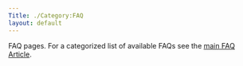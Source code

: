 ```yaml
---
Title: ./Category:FAQ
layout: default
---
```


FAQ pages. For a categorized list of available FAQs see the [main FAQ
Article]({{site.url}}/FAQ "wikilink").
